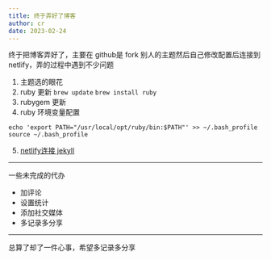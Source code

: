 ```yaml
---
title: 终于弄好了博客
author: cr
date: 2023-02-24 
---
```


终于把博客弄好了，主要在 github是 fork 别人的主题然后自己修改配置后连接到netlify，弄的过程中遇到不少问题
1. 主题选的眼花
2. ruby 更新
`brew update`
`brew install ruby`
3. rubygem 更新
4. ruby 环境变量配置
```
echo 'export PATH="/usr/local/opt/ruby/bin:$PATH"' >> ~/.bash_profile
source ~/.bash_profile
```

5. [netlify连接 jekyll](https://www.netlify.com/blog/2020/04/02/a-step-by-step-guide-jekyll-4.0-on-netlify/#main)
------

一些未完成的代办
- 加评论
- 设置统计
- 添加社交媒体
- 多记录多分享

------
总算了却了一件心事，希望多记录多分享

